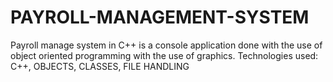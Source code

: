 # PAYROLL-MANAGEMENT-SYSTEM
Payroll manage system in C++ is a console application done with the use of object oriented programming with the use of graphics. Technologies used: C++, OBJECTS, CLASSES, FILE HANDLING
